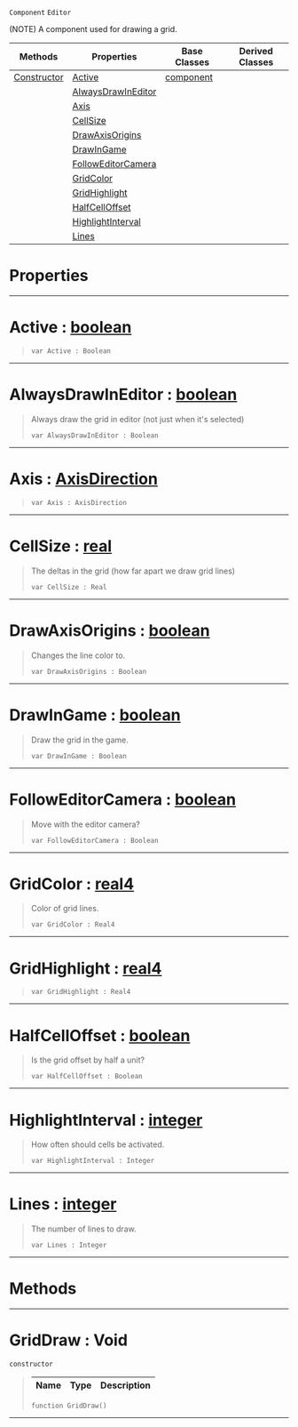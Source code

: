  `Component` `Editor`



(NOTE) A component used for drawing a grid.

|Methods|Properties|Base Classes|Derived Classes|
|---|---|---|---|
|[ Constructor](https://github.com/ZilchEngine/ZilchDocs/blob/master/code_reference/class_reference/griddraw.md#griddraw-void)|[ Active](https://github.com/ZilchEngine/ZilchDocs/blob/master/code_reference/class_reference/griddraw.md#active-zilch-engine-docum)|[component](https://github.com/ZilchEngine/ZilchDocs/blob/master/code_reference/class_reference/component.md)| |
| |[ AlwaysDrawInEditor](https://github.com/ZilchEngine/ZilchDocs/blob/master/code_reference/class_reference/griddraw.md#alwaysdrawineditor-zero)| | |
| |[ Axis](https://github.com/ZilchEngine/ZilchDocs/blob/master/code_reference/class_reference/griddraw.md#axis-zilch-engine-documen)| | |
| |[ CellSize](https://github.com/ZilchEngine/ZilchDocs/blob/master/code_reference/class_reference/griddraw.md#cellsize-zilch-engine-doc)| | |
| |[ DrawAxisOrigins](https://github.com/ZilchEngine/ZilchDocs/blob/master/code_reference/class_reference/griddraw.md#drawaxisorigins-zilch-eng)| | |
| |[ DrawInGame](https://github.com/ZilchEngine/ZilchDocs/blob/master/code_reference/class_reference/griddraw.md#drawingame-zilch-engine-d)| | |
| |[ FollowEditorCamera](https://github.com/ZilchEngine/ZilchDocs/blob/master/code_reference/class_reference/griddraw.md#followeditorcamera-zero)| | |
| |[ GridColor](https://github.com/ZilchEngine/ZilchDocs/blob/master/code_reference/class_reference/griddraw.md#gridcolor-zilch-engine-do)| | |
| |[ GridHighlight](https://github.com/ZilchEngine/ZilchDocs/blob/master/code_reference/class_reference/griddraw.md#gridhighlight-zilch-engin)| | |
| |[ HalfCellOffset](https://github.com/ZilchEngine/ZilchDocs/blob/master/code_reference/class_reference/griddraw.md#halfcelloffset-zilch-engi)| | |
| |[ HighlightInterval](https://github.com/ZilchEngine/ZilchDocs/blob/master/code_reference/class_reference/griddraw.md#highlightinterval-zilch-e)| | |
| |[ Lines](https://github.com/ZilchEngine/ZilchDocs/blob/master/code_reference/class_reference/griddraw.md#lines-zilch-engine-docume)| | |


 #  Properties


---  
 #  Active : [boolean](https://github.com/ZilchEngine/ZilchDocs/blob/master/code_reference/nada_base_types/boolean.md)

> 
> ``` lang=cpp, name=Nada
> var Active : Boolean


---  
 #  AlwaysDrawInEditor : [boolean](https://github.com/ZilchEngine/ZilchDocs/blob/master/code_reference/nada_base_types/boolean.md)

> Always draw the grid in editor (not just when it's selected)
> ``` lang=cpp, name=Nada
> var AlwaysDrawInEditor : Boolean


---  
 #  Axis : [AxisDirection](https://github.com/ZilchEngine/ZilchDocs/blob/master/code_reference/enum_reference.md#axisdirection)

> 
> ``` lang=cpp, name=Nada
> var Axis : AxisDirection


---  
 #  CellSize : [real](https://github.com/ZilchEngine/ZilchDocs/blob/master/code_reference/nada_base_types/real.md)

> The deltas in the grid (how far apart we draw grid lines)
> ``` lang=cpp, name=Nada
> var CellSize : Real


---  
 #  DrawAxisOrigins : [boolean](https://github.com/ZilchEngine/ZilchDocs/blob/master/code_reference/nada_base_types/boolean.md)

> Changes the line color to.
> ``` lang=cpp, name=Nada
> var DrawAxisOrigins : Boolean


---  
 #  DrawInGame : [boolean](https://github.com/ZilchEngine/ZilchDocs/blob/master/code_reference/nada_base_types/boolean.md)

> Draw the grid in the game.
> ``` lang=cpp, name=Nada
> var DrawInGame : Boolean


---  
 #  FollowEditorCamera : [boolean](https://github.com/ZilchEngine/ZilchDocs/blob/master/code_reference/nada_base_types/boolean.md)

> Move with the editor camera?
> ``` lang=cpp, name=Nada
> var FollowEditorCamera : Boolean


---  
 #  GridColor : [real4](https://github.com/ZilchEngine/ZilchDocs/blob/master/code_reference/nada_base_types/real4.md)

> Color of grid lines.
> ``` lang=cpp, name=Nada
> var GridColor : Real4


---  
 #  GridHighlight : [real4](https://github.com/ZilchEngine/ZilchDocs/blob/master/code_reference/nada_base_types/real4.md)

> 
> ``` lang=cpp, name=Nada
> var GridHighlight : Real4


---  
 #  HalfCellOffset : [boolean](https://github.com/ZilchEngine/ZilchDocs/blob/master/code_reference/nada_base_types/boolean.md)

> Is the grid offset by half a unit?
> ``` lang=cpp, name=Nada
> var HalfCellOffset : Boolean


---  
 #  HighlightInterval : [integer](https://github.com/ZilchEngine/ZilchDocs/blob/master/code_reference/nada_base_types/integer.md)

> How often should cells be activated.
> ``` lang=cpp, name=Nada
> var HighlightInterval : Integer


---  
 #  Lines : [integer](https://github.com/ZilchEngine/ZilchDocs/blob/master/code_reference/nada_base_types/integer.md)

> The number of lines to draw.
> ``` lang=cpp, name=Nada
> var Lines : Integer


---  
 #  Methods


---  
 #  GridDraw : Void

 `constructor`

> 
> |Name|Type|Description|
> |---|---|---|
> ``` lang=cpp, name=Nada
> function GridDraw()
> ``` 


---  
 

 